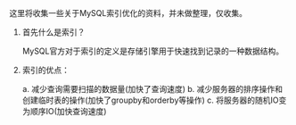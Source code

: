这里将收集一些关于MySQL索引优化的资料，并未做整理，仅收集。



1. 首先什么是索引？

   MySQL官方对于索引的定义是存储引擎用于快速找到记录的一种数据结构。

2. 索引的优点：

   a. 减少查询需要扫描的数据量(加快了查询速度)
   b. 减少服务器的排序操作和创建临时表的操作(加快了groupby和orderby等操作)
   c. 将服务器的随机IO变为顺序IO(加快查询速度)